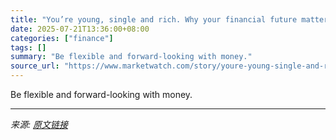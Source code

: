 ```yaml
---
title: "You’re young, single and rich. Why your financial future matters now."
date: 2025-07-21T13:36:00+08:00
categories: ["finance"]
tags: []
summary: "Be flexible and forward-looking with money."
source_url: "https://www.marketwatch.com/story/youre-young-single-and-rich-traditional-financial-planning-wont-work-for-you-4ca712a0?mod=mw_rss_topstories"
---
```


Be flexible and forward-looking with money.

---

*来源: [原文链接](https://www.marketwatch.com/story/youre-young-single-and-rich-traditional-financial-planning-wont-work-for-you-4ca712a0?mod=mw_rss_topstories)*
